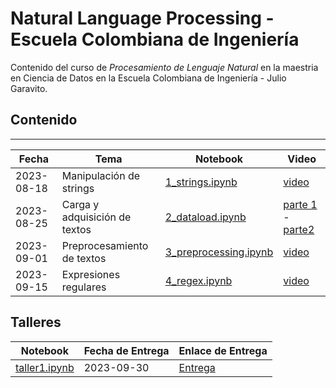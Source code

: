 # Natural Language Processing - Escuela Colombiana de Ingeniería

Contenido del curso de _Procesamiento de Lenguaje Natural_ en la maestria en Ciencia de Datos en la Escuela Colombiana de Ingeniería - Julio Garavito.

## Contenido
---

| Fecha | Tema | Notebook | Video |
| --- | --- | --- | --- |
| 2023-08-18 | Manipulación de strings | [1_strings.ipynb](https://github.com/juselara1/eci_nlp/blob/main/src/1_strings.ipynb) | [video](https://drive.google.com/file/d/1y6Cs1m8RJ1gRYpEk9Pv_OZjdthfpDfn7/view?usp=sharing) |
| 2023-08-25 | Carga y adquisición de textos | [2_dataload.ipynb](https://github.com/juselara1/eci_nlp/blob/main/src/2_dataload.ipnyb) | [parte 1](https://drive.google.com/file/d/1YLclPGXGosl1nog9w_uXSR_iB9qnP6So/view?usp=sharing) - [parte2](https://drive.google.com/file/d/19PaW5_rI1bSj4DAG4DREVuDUZXKyH-1M/view?usp=sharing) |
| 2023-09-01 | Preprocesamiento de textos | [3_preprocessing.ipynb](https://github.com/juselara1/eci_nlp/blob/main/src/3_preprocessing.ipynb) | [video](https://drive.google.com/file/d/1XhDXpfocM3cT4Q0ACamaGfoC8ZIJsp9o/view?usp=drive_link) |
| 2023-09-15 | Expresiones regulares | [4_regex.ipynb](https://github.com/juselara1/eci_nlp/blob/main/src/4_regex.ipynb) | [video](https://drive.google.com/file/d/1-UyVmfzwq1tJVCnWrdilMstp-PGrZlYL/view?usp=drive_link) |

## Talleres

| Notebook | Fecha de Entrega | Enlace de Entrega |
| --- | --- | --- |
| [taller1.ipynb](https://github.com/juselara1/eci_nlp/blob/main/src/taller1.ipynb) | 2023-09-30 | [Entrega](https://forms.gle/26jcxHRa8NzuVvci8) |
